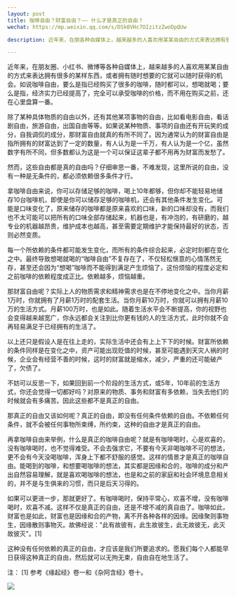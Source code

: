 ```yaml
---
layout: post
title: 咖啡自由？财富自由？—— 什么才是真正的自由？
wechat: https://mp.weixin.qq.com/s/DSk0VHc7OIzitzZwoDpQUw

description: 近年来，在朋各种自媒体上，越来越多的人喜欢用某某自由的方式来表达拥有很多的某样东西，或者拥有随时想要的它就可以随时获得的机会。但，这是真的自由吗？什么才是真正的自由呢？

---
```


近年来，在朋友圈、小红书、微博等各种自媒体上，越来越多的人喜欢用某某自由的方式来表达拥有很多的某样东西，或者拥有随时想要的它就可以随时获得的机会。如说咖啡自由，要么是指已经购买了很多的咖啡，随时都可以，想喝就喝；要么是指，经济实力已经提高了，完全可以承受咖啡的价格，而不用在购买之前，还在心里盘算一番。

除了某种具体物质的自由以外，还有其他某项事物的自由，比如看电影自由，看话剧自由，旅游自由，出国自由等等。如果说某种物质、事项的自由还有开玩笑的成分，自我调侃的成分，那财富自由就真的有所不同了。因为通常认为的财富自由是指所拥有的财富达到了一定的数量，有人认为是一千万，有人认为是一个亿，虽然数字有所不同，但多数都认为这是一个可以保证这辈子都不用再为财富而发愁了。

然而，这些自由都是真的自由吗？仔细审思一番，不难发现，这里所说的自由，没有一种是无条件的，都必须依赖很多条件才行。

拿咖啡自由来说，你可以存储足够的咖啡，喝上10年都够，但你却不能轻易地储存10台咖啡机，即使是你可以储存足够的咖啡机，还会有其他条件发生变化。可能是口味变化了，原来储存的咖啡都是原来喜欢的口味，新的口味却没有，而我们也不太可能可以把所有的口味全部存储起来，机器也是，有冲泡的，有研磨的，越专业的机器越昂贵，维护成本也越高，甚至需要定期维护才能保持最好的状态，否则必然变质。

每一个所依赖的条件都可能发生变化，而所有的条件综合起来，必定时刻都在变化之中。最终导致想喝就喝的“咖啡自由”不复存在了，不仅轻松惬意的心情荡然无存，甚至还会因为“想喝”咖啡而不能得到满足产生烦恼了，这份烦恼的程度必定和之前咖啡的依赖程度成正比。依赖越多，烦恼越重。

那财富自由呢？实际上人的物质需求和精神需求也是在不停地变化之中。当你月薪1万时，你就拥有了月薪1万时的配套生活。当你月薪10万时，你就可以拥有月薪10万的生活方式。月薪100万时，也是如此。随着生活水平会不断提高，你的视野也会变得越来越宽广，你永远都会关注到比你更有钱的人的生活方式，此时你就不会再轻易满足于已经拥有的生活了。

以上还只是假设人是在往上走的，实际生活中还会有上上下下的时候。财富所依赖的条件同样是在变化之中，资产可能出现贬值的时候，甚至可能遇到天灾人祸的时候，企业会有经营不善的时候，这时的财富就是缩水，减少，严重的还可能破产了，欠债了。

不妨可以反思一下，如果回到前一个阶段的生活方式，或5年，10年前的生活方式，你还会觉得一切都好吗？对原来的物质、事务和财富有多依赖，当失去他们的时候就会有多痛苦。因此这些都不是真正的自由。

那真正的自由又该如何呢？真正的自由，即没有任何条件依赖的自由。不依赖任何条件，就不会被任何事物所束缚，所约束，这种的自由才是真正的自由。

再拿咖啡自由来举例，什么是真正的咖啡自由呢？就是有咖啡喝时，心是欢喜的，没有咖啡喝时，也不觉得难受。不会去强求它，不要有今天非喝咖啡不可的想法，更不会有今天没喝咖啡，浑身上下都不舒服的感觉。这样的情景才是真正的咖啡自由。能喝到的咖啡，和想要喝咖啡的想法，其实都是因缘和合的，咖啡的成分和产出自然容易理解，就是喜欢喝咖啡的想法，也是和之前的家庭和社会环境息息相关的，并不是与生俱来的习惯，而只是后天习得的。

如果可以更进一步，那就更好了。有咖啡喝时，保持平常心，欢喜不增，没有咖啡喝时，欢喜不减。这样不仅是真正的自由，还是不增不减的真自由了。咖啡如此，财富也是如此，财富也是因缘和合的产物，离不开各种各样的因缘。因缘聚则事物生，因缘散则事物灭。故佛经说："此有故彼有，此生故彼生，此无故彼无，此灭故彼灭"。[1]

这种没有任何依赖的真正的自由，才应该是我们所要追求的。愿我们每个人都能早日获得这种真正的自由，然后就可以无拘无束，自由自在地生活了。

注​：
[1] 参考《缘起经》卷一和《杂阿含经》卷十。

![](../images/2022-06-05-13-06-37.png)

